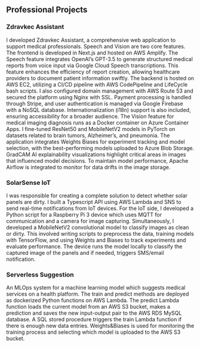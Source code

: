 ## Professional Projects


### Zdravkec Assistant

I developed Zdravkec Assistant, a comprehensive web application to support medical
professionals. Speech and Vision are two core features. The frontend is developed in Next.js and hosted on
AWS Amplify. The Speech feature integrates OpenAI’s GPT-3.5 to generate structured medical reports
from voice input via Google Cloud Speech transcriptions. This feature enhances the efficiency of report
creation, allowing healthcare providers to document patient information swiftly. The backend is hosted on
AWS EC2, utilizing a CI/CD pipeline with AWS CodePipeline and LifeCycle bash scripts. I also configured
domain management with AWS Route 53 and secured the platform using Nginx with SSL. Payment
processing is handled through Stripe, and user authentication is managed via Google Firebase with a
NoSQL database. Internationalization (i18n) support is also included, ensuring accessibility for a broader
audience. The Vision feature for medical imaging diagnosis runs as a Docker container on Azure Container
Apps. I fine-tuned ResNet50 and MobileNetV2 models in PyTorch on datasets related to brain tumors,
Alzheimer’s, and pneumonia. The application integrates Weights Biases for experiment tracking and model
selection, with the best-performing models uploaded to Azure Blob Storage. GradCAM AI explainability
visualizations highlight critical areas in images that influenced model decisions. To maintain model
performance, Apache Airflow is integrated to monitor for data drifts in the image storage.

### SolarSense IoT

I was responsible for creating a complete solution to detect whether solar panels are dirty. I
built a Typescript API using AWS Lambda and SNS to send real-time notifications from IoT devices. For
the IoT side, I developed a Python script for a Raspberry Pi 3 device which uses MQTT for communication
and a camera for image capturing. Simultaneously, I developed a MobileNetV2 convolutional model to
classify images as clean or dirty. This involved writing scripts to preprocess the data, training models with
TensorFlow, and using Weights and Biases to track experiments and evaluate performance. The device runs
the model locally to classify the captured image of the panels and if needed, triggers SMS/email notification.

### Serverless Suggestion

An MLOps system for a machine learning model which suggests medical services on a health platform. The train and predict methods are deployed as dockerized Python functions on AWS Lambda. The predict Lambda function loads the current model from an AWS S3 bucket, makes a prediction and saves the new input-output pair to the AWS RDS MySQL database. A SQL stored procedure triggers the train Lambda function if there is enough new data entries. Weights&Biases is used for monitoring the training process and selecting which model is uploaded to the AWS S3 bucket.
